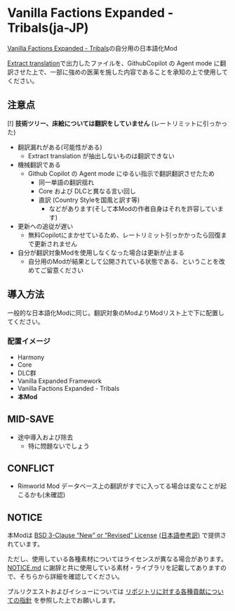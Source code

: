 # Vanilla Factions Expanded - Tribals(ja-JP)

[Vanilla Factions Expanded - Tribals](https://steamcommunity.com/sharedfiles/filedetails/?id=3079786283)の自分用の日本語化Mod

[Extract translation](https://steamcommunity.com/sharedfiles/filedetails/?id=3026452122)で出力したファイルを、GithubCopilot の Agent mode に翻訳させた上で、一部に強めの医薬を施した内容であることを承知の上で使用してください。

## 注意点

[!] **技術ツリー、床絵については翻訳をしていません** (レートリミットに引っかった)

* 翻訳漏れがある(可能性がある)
  * Extract translation が抽出しないものは翻訳できない
* 機械翻訳である
  * Github Copilot の Agent mode にゆるい指示で翻訳翻訳させたため
    * 同一単語の翻訳揺れ
    * Core および DLCと異なる言い回し
    * 直訳 (Country Styleを国風と訳す等)
      * などがあります(そして本Modの作者自身はそれを許容しています)
* 更新への追従が遅い
  * 無料Copilotにまかせているため、レートリミット引っかかったら回復まで更新されません
* 自分が翻訳対象Modを使用しなくなった場合は更新が止まる
  * 自分用のModが結果として公開されている状態である、ということを改めてご留意ください

## 導入方法

一般的な日本語化Modに同じ。翻訳対象のModよりModリスト上で下に配置してください。

### 配置イメージ

* Harmony
* Core
* DLC群
* Vanilla Expanded Framework
* Vanilla Factions Expanded - Tribals
* **本Mod**

## MID-SAVE

* 途中導入および除去
  * 特に問題ないでしょう

## CONFLICT

* Rimworld Mod データベース上の翻訳がすでに入ってる場合は変なことが起こるかも(未確認)

## NOTICE

本Modは [BSD 3-Clause “New” or “Revised” License](LICENSE) [(日本語参考訳)](https://licenses.opensource.jp/BSD-3-Clause/BSD-3-Clause.html) で提供されています。

ただし、使用している各種素材についてはライセンスが異なる場合があります。[NOTICE.md](NOTICE.md) に謝辞と共に使用している素材・ライブラリを記載してありますので、そちらから詳細を確認してください。

プルリクエストおよびイシューについては [リポジトリに対する各種貢献についての指針](https://github.com/piet-rian/.github/blob/main/CONTRIBUTING.md) を参照した上でお願いします。
